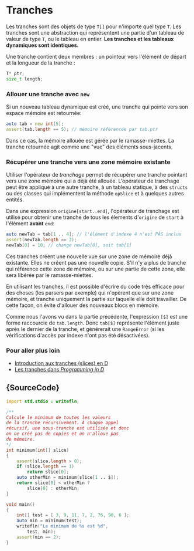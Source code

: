 # Tranches

Les tranches sont des objets de type `T[]` pour n'importe quel type `T`.
Les tranches sont une abstraction qui représentent une partie d'un tableau de valeur de type `T`, ou le tableau en entier.
**Les tranches et les tableaux dynamiques sont identiques.**

Une tranche contient deux membres : un pointeur vers l'élément de départ et la longueur de la tranche :

```d
T* ptr;
size_t length;
```

### Allouer une tranche avec `new`

Si un nouveau tableau dynamique est créé, une tranche qui pointe vers son espace mémoire est retournée:

```d
auto tab = new int[5];
assert(tab.length == 5); // mémoire référencée par tab.ptr
```

Dans ce cas, la mémoire allouée est gérée par le ramasse-miettes. La tranche retournée agit comme une "vue" des éléments sous-jacents.

### Récupérer une tranche vers une zone mémoire existante

Utiliser l'opérateur de *tranchage* permet de récupérer une tranche pointant vers une zone mémoire qui a déjà été allouée. L'opérateur de tranchage peut être appliqué à une autre tranche, à un tableau statique, à des `structs` ou des classes qui implémentent la méthode `opSlice` et à quelques autres entités.

Dans une expression `origine[start..end]`, l'opérateur de tranchage est utilisé pour obtenir une tranche de tous les élements d'`origine` de `start` à l'élément **avant** `end`:

```d
auto newTab = tab[1 .. 4]; // l'élément d'indexe 4 n'est PAS inclus
assert(newTab.length == 3);
newTab[0] = 10; // change newTab[0], soit tab[1]
```

Ces tranches créent une nouvelle vue sur une zone de mémoire déjà existante. Elles ne créent pas une nouvelle copie. S'il n'y a plus de tranche qui référence cette zone de mémoire, ou sur une partie de cette zone, elle sera libérée par le ramasse-miettes.

En utilisant les tranches, il est possible d'écrire du code très efficace pour des choses (les parsers par exemple) qui n'opèrent que sur une zone mémoire, et tranche uniquement la partie sur laquelle elle doit travailler. De cette façon, on évite d'allouer des nouveaux blocs en mémoire.

Comme nous l'avons vu dans la partie précédente, l'expression `[$]` est une forme raccourcie de `tab.length`. Donc `tab[$]` représente l'élément juste après le dernier de la tranche, et générerait une `RangeError` (si les vérifications d'accès par indexe n'ont pas été désactivées).

### Pour aller plus loin

- [Introduction aux tranches (slices) en D](http://dlang.org/d-array-article.html)
- [Les tranches dans _Programming in D_](http://ddili.org/ders/d.en/slices.html)

## {SourceCode}

```d
import std.stdio : writefln;

/**
Calcule le minimum de toutes les valeurs
de la tranche récursivement. À chaque appel
récursif, une sous-tranche est utilisée et donc
on ne créé pas de copies et on n'alloue pas
de mémoire.
*/
int minimum(int[] slice)
{
    assert(slice.length > 0);
    if (slice.length == 1)
        return slice[0];
    auto otherMin = minimum(slice[1 .. $]);
    return slice[0] < otherMin ?
        slice[0] : otherMin;
}

void main()
{
    int[] test = [ 3, 9, 11, 7, 2, 76, 90, 6 ];
    auto min = minimum(test);
    writefln("Le minimum de %s est %d",
        test, min);
    assert(min == 2);
}
```
